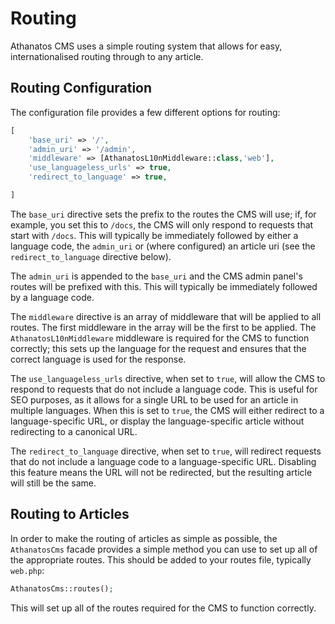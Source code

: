 # Routing

Athanatos CMS uses a simple routing system that allows for easy, internationalised routing through to any article.

## Routing Configuration

The configuration file provides a few different options for routing:

```php
[
    'base_uri' => '/',
    'admin_uri' => '/admin',
    'middleware' => [AthanatosL10nMiddleware::class,'web'],
    'use_languageless_urls' => true,
    'redirect_to_language' => true,

]
```

The `base_uri` directive sets the prefix to the routes the CMS will use; if, for example, you set this to `/docs`, the CMS will only respond to requests that start with `/docs`. This will typically be immediately followed by either a language code, the `admin_uri` or (where configured) an article uri (see the `redirect_to_language` directive below).

The `admin_uri` is appended to the `base_uri` and the CMS admin panel's routes will be prefixed with this. This will typically be immediately followed by a language code.

The `middleware` directive is an array of middleware that will be applied to all routes. The first middleware in the array will be the first to be applied. The `AthanatosL10nMiddleware` middleware is required for the CMS to function correctly; this sets up the language for the request and ensures that the correct language is used for the response.

The `use_languageless_urls` directive, when set to `true`, will allow the CMS to respond to requests that do not include a language code. This is useful for SEO purposes, as it allows for a single URL to be used for an article in multiple languages. When this is set to `true`, the CMS will either redirect to a language-specific URL, or display the language-specific article without redirecting to a canonical URL.

The `redirect_to_language` directive, when set to `true`, will redirect requests that do not include a language code to a language-specific URL. Disabling this feature means the URL will not be redirected, but the resulting article will still be the same.

## Routing to Articles

In order to make the routing of articles as simple as possible, the `AthanatosCms` facade provides a simple method you can use to set up all of the appropriate routes. This should be added to your routes file, typically `web.php`:

```php
AthanatosCms::routes();
```

This will set up all of the routes required for the CMS to function correctly.

